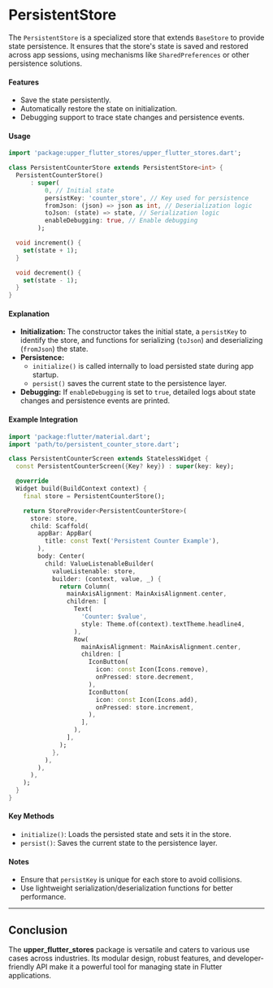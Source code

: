 # PersistentStore

The `PersistentStore` is a specialized store that extends `BaseStore` to provide state persistence. It ensures that the store's state is saved and restored across app sessions, using mechanisms like `SharedPreferences` or other persistence solutions.

#### Features
- Save the state persistently.
- Automatically restore the state on initialization.
- Debugging support to trace state changes and persistence events.

#### Usage
```dart
import 'package:upper_flutter_stores/upper_flutter_stores.dart';

class PersistentCounterStore extends PersistentStore<int> {
  PersistentCounterStore()
      : super(
          0, // Initial state
          persistKey: 'counter_store', // Key used for persistence
          fromJson: (json) => json as int, // Deserialization logic
          toJson: (state) => state, // Serialization logic
          enableDebugging: true, // Enable debugging
        );

  void increment() {
    set(state + 1);
  }

  void decrement() {
    set(state - 1);
  }
}
```

#### Explanation
- **Initialization:** The constructor takes the initial state, a `persistKey` to identify the store, and functions for serializing (`toJson`) and deserializing (`fromJson`) the state.
- **Persistence:**
  - `initialize()` is called internally to load persisted state during app startup.
  - `persist()` saves the current state to the persistence layer.
- **Debugging:** If `enableDebugging` is set to `true`, detailed logs about state changes and persistence events are printed.

#### Example Integration
```dart
import 'package:flutter/material.dart';
import 'path/to/persistent_counter_store.dart';

class PersistentCounterScreen extends StatelessWidget {
  const PersistentCounterScreen({Key? key}) : super(key: key);

  @override
  Widget build(BuildContext context) {
    final store = PersistentCounterStore();

    return StoreProvider<PersistentCounterStore>(
      store: store,
      child: Scaffold(
        appBar: AppBar(
          title: const Text('Persistent Counter Example'),
        ),
        body: Center(
          child: ValueListenableBuilder(
            valueListenable: store,
            builder: (context, value, _) {
              return Column(
                mainAxisAlignment: MainAxisAlignment.center,
                children: [
                  Text(
                    'Counter: $value',
                    style: Theme.of(context).textTheme.headline4,
                  ),
                  Row(
                    mainAxisAlignment: MainAxisAlignment.center,
                    children: [
                      IconButton(
                        icon: const Icon(Icons.remove),
                        onPressed: store.decrement,
                      ),
                      IconButton(
                        icon: const Icon(Icons.add),
                        onPressed: store.increment,
                      ),
                    ],
                  ),
                ],
              );
            },
          ),
        ),
      ),
    );
  }
}
```

#### Key Methods
- `initialize()`: Loads the persisted state and sets it in the store.
- `persist()`: Saves the current state to the persistence layer.

#### Notes
- Ensure that `persistKey` is unique for each store to avoid collisions.
- Use lightweight serialization/deserialization functions for better performance.

---

## Conclusion
The **upper_flutter_stores** package is versatile and caters to various use cases across industries. Its modular design, robust features, and developer-friendly API make it a powerful tool for managing state in Flutter applications.
